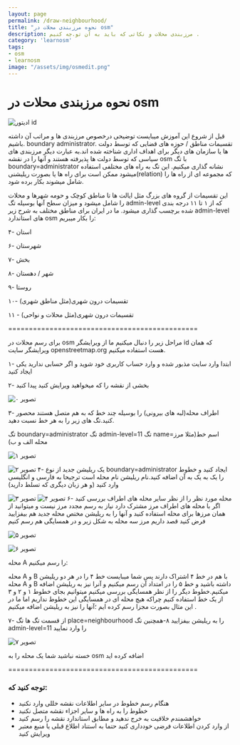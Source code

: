 ```yaml
---
layout: page
permalink: /draw-neighbourhood/
title: "نحوه مرزبندی محلات در osm"
description: مرزبندی محلات و نکاتی که باید به آن تو.جه کنیم .
category: 'learnosm'
tags:
- osm
- learnosm
image: "/assets/img/osmedit.png"
---
```


<h1>نحوه مرزبندی محلات در osm</h1>

<img src="/assets/img/osmedit.png" alt="ادیتور id" class="post-cover">

قبل از شروع این آموزش میبایست توضیحی درخصوص مرزبندی ها و مراتب آن داشته باشیم.
 boundary administrator. تقسیمات مناطق / حوزه های قضایی که توسط دولت ها یا سازمان های دیگر برای اهداف اداری شناخته شده اند.به عبارت دیگر مرزبندی های سیاسی که توسط دولت ها پذیرفته هستند و آنها را در نقشه osm با تگ boundary=administrator نشانه گذاری میکنیم.
 این تگ به راه های مختلفی استفاده میشود ممکن است برای راه ها یا بصورت ریلیشنی(relation) که مجموعه ای از راه ها را شامل میشوند بکار برده شود.

این تقسیمات از گروه های بزرگ مثل ایالت ها تا مناطق کوچک و حومه شهر‌ها و محلات را شامل میشود و میزان سطح آنها بوسیله تگ admin-level که از ۱ تا ۱۱ درجه بندی شده برچسب گذاری میشود.
ما در ایران برای مناطق مختلف به شرح زیر admin-level های استاندارد osm را بکار میبریم:

۴- استان

۶- شهرستان

۷- بخش

۸- شهر / دهستان

۹- روستا

۱۰- تقسیمات درون شهری(مثل مناطق شهری)

۱۱ - تقسیمات درون شهری(مثل محلات و نواحی)

<p class="text-center">==============================================</p>

برای رسم محلات در osm مراحل زیر را دنبال میکنیم
ما از ویرایشگر id که همان ویرایشگر سایت openstreetmap.org هست استفاده میکنیم.

۱- ابتدا وارد سایت مذبور شده و وارد حساب کاربری خود شوید و اگر حسابی ندارید یکی ایجاد کنید



۲- بخشی از نقشه را که میخواهید ویرایش کنید پیدا کنید


![تصویر ۰](/assets/img/osmp0i0.png)

۳- اطراف محله(لبه های بیرونی) را بوسیله چند خط که به هم متصل هستند محصور کنید.تگ های زیر را به  هر خط نسبت دهید.

تگ boundary=administrator
تگ admin-level=11
تگ name=اسم خط(مثلا مرز محله الف و ب)

![تصویر ۱](/assets/img/osmp0i1.png)

![تصویر ۲](/assets/img/osmp0i2.png)
۴- یک ریلیشن جدید از نوع boundary=administrator ایجاد کنید و خطوط را یک به یک به آن اضافه کنید.نام ریلیشن نام محله است ترجیحا به فارسی و انگلیسی وارد کنید (و هر زبان دیگری که تسلط دارید)

![تصویر ۳](/assets/img/osmp0i3.png)
![تصویر ۴](/assets/img/osmp0i4.png)
۶- محله مورد نظر را از نظر سایر محله های اطراف بررسی کنید اگر با محله های اطراف مرز مشترک دارد نیاز به رسم مجدد مرز نیست و میتوانید از همان مرزها برای محله استفاده کنید و آنها را به ریلیشن مختص محله جدید هم بیفزایید
فرض کنید قصد داریم مرز سه محله به شکل زیر و در همسایگی هم رسم کنیم

![تصویر ۵](/assets/img/IMG_20180917_005246_123.jpg)

![تصویر ۶](/assets/img/osmp0i5.png)

محله A را رسم میکنیم:

محله A و B با هم در خط ۴ اشتراک دارند پس شما میبایست خط ۴ را در هر دو ریلیشن محله A و B داشته باشید و خط ۵ را در امتداد آن رسم میکنیم و آنرا نیز به ریلیشن اضافه میکنیم.خطوط دیگر را از نظر همسایگی بررسی میکنیم میتوانیم بجای خطوط ۱ و ۲ و ۳ از یک خط استفاده کنیم چراکه هیچ محله ای در همسایگی این خطوط نداریم اما ما در این مثال بصورت مجزا رسم کرده ایم ؛آنها را نیز به ریلیشن اضافه میکنیم . 
 
۷- از قسمت تگ ها تگ place=neighbourhood را به ریلیشن بیفزایید
۸-همچنین تگ admin-level=11 را وارد نمایید

![تصویر ۷](rc="/assets/img/osmp0i6.png)

خسته نباشید شما یک محله را به osm اضافه کرده اید

<p class="text-center">==============================================</p>

### توجه کنید که:

* هنگام رسم خطوط در سایر اطلاعات نقشه خللی وارد نکنید 
* خطوط را به راه ها و سایر اجزاء نقشه متصل نکنید
* خواهشمندم خلاقیت به خرج ندهید و مطابق استاندارد نقشه را رسم کنید 
* از وارد کردن اطلاعات فرضی خودداری کنید حتما به استناد اطلاع قبلی یا منبع معتبر ویرایش کنید 